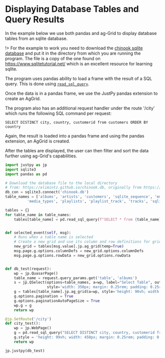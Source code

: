 # Displaying Database Tables and Query Results

In the example below we use both pandas and ag-Grid to display database tables from an sqlite database.

!> For the example to work you need to download the [chinook sqlite database](https://elimintz.github.io/chinook.db) and put it in the directory from which you are running the program. The file is a copy of the one found on https://www.sqlitetutorial.net/ which is an excellent resource for learning sqlite.

The program uses pandas ability to load a frame with the result of a SQL query. This is done using [`read_sql_query`](https://pandas.pydata.org/pandas-docs/stable/reference/api/pandas.read_sql_query.html).

Once the data is in a pandas frame, we use the JustPy pandas extension to create an AgGrid.

The program also has an additional request handler under the route '/city' which runs the following SQL command per request:
```sqlite
SELECT DISTINCT city, country, customerid from customers ORDER BY country
```

Again, the result is loaded into a pandas frame and using the pandas extension, an AgGrid is created.

After the tables are displayed, the user can then filter and sort the data further using ag-Grid's capabilities.  

```python
import justpy as jp
import sqlite3
import pandas as pd

# Download the database file to the local directory
# from: https://elimintz.github.io/chinook.db, originally from https://www.sqlitetutorial.net/
db_con = sqlite3.connect('chinook.db')
table_names = ['albums', 'artists', 'customers', 'sqlite_sequence', 'employees', 'genres', 'invoices', 'invoice_items',
          'media_types', 'playlists', 'playlist_track', 'tracks', 'sqlite_stat1']

tables = {}
for table_name in table_names:
    tables[table_name] = pd.read_sql_query(f"SELECT * from {table_name}", db_con)


def selected_event(self, msg):
    # Runs when a table name is selected
    # Create a new grid and use its column and row definitions for grid already on page
    new_grid = tables[msg.value].jp.ag_grid(temp=True)
    msg.page.g.options.columnDefs = new_grid.options.columnDefs
    msg.page.g.options.rowData = new_grid.options.rowData


def db_test(request):
    wp = jp.QuasarPage()
    table_name = request.query_params.get('table', 'albums')
    s = jp.QSelect(options=table_names, a=wp, label="Select Table", outlined=True, input=selected_event,
                   style='width: 350px; margin: 0.25rem; padding: 0.25rem;', value=table_name)
    g = tables[table_name].jp.ag_grid(a=wp, style='height: 90vh; width: 99%; margin: 0.25rem; padding: 0.25rem;')
    g.options.pagination = True
    g.options.paginationAutoPageSize = True
    wp.g = g
    return wp

@jp.SetRoute('/city')
def city_test():
    wp = jp.WebPage()
    g = pd.read_sql_query("SELECT DISTINCT city, country, customerid from customers ORDER BY country", db_con).jp.ag_grid(a=wp)
    g.style = 'height: 99vh; width: 450px; margin: 0.25rem; padding: 0.25rem;'
    return wp

jp.justpy(db_test)

```

